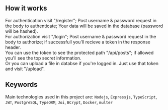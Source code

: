 ## How it works

For authentication visit "/register"; Post username & password request in the body to authenticate; Your data will be saved in the database (password will be hashed). <br />
For authorization visit "/login"; Post username & password request in the body to authorize; if successfull you'll recieve a token in the response header. <br />
You can use the token to see the protected path "/api/posts"; if allowed you'll see the top secret information. <br /> Or you can upload a file in databse if you're logged in. Just use that token and visit "/upload".

## Keywords
Main technologies used in this project are: `Nodejs`, `Expressjs`, `TypeScript`, `JWT`, `PostgreSQL`, `TypeORM`, `Joi`, `BCrypt`, `Docker`, `multer`
